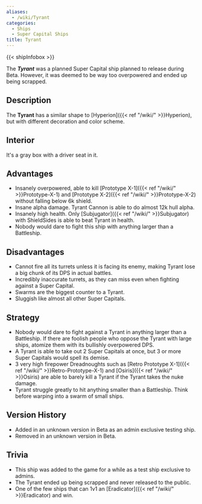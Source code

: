 ```yaml
---
aliases:
  - /wiki/Tyrant
categories:
  - Ships
  - Super Capital Ships
title: Tyrant
---
```


{{< shipInfobox >}}

The **_Tyrant_** was a planned Super Capital ship planned to release during Beta. However, it was deemed to be way too overpowered and ended up being scrapped.

## Description

The **Tyrant** has a similar shape to [Hyperion]({{< ref "/wiki/" >}}Hyperion), but with different decoration and color scheme.

## Interior

It's a gray box with a driver seat in it.

## Advantages

- Insanely overpowered, able to kill [Prototype X-1]({{< ref "/wiki/" >}}Prototype-X-1) and [Prototype X-2]({{< ref "/wiki/" >}}Prototype-X-2) without falling below 6k shield.
- Insane alpha damage. Tyrant Cannon is able to do almost 12k hull alpha.
- Insanely high health. Only [Subjugator]({{< ref "/wiki/" >}}Subjugator) with ShieldSides is able to beat Tyrant in health.
- Nobody would dare to fight this ship with anything larger than a Battleship.

## Disadvantages

- Cannot fire all its turrets unless it is facing its enemy, making Tyrant lose a big chunk of its DPS in actual battles.
- Incredibly inaccurate turrets, as they can miss even when fighting against a Super Capital.
- Swarms are the biggest counter to a Tyrant.
- Sluggish like almost all other Super Capitals.

## Strategy

- Nobody would dare to fight against a Tyrant in anything larger than a Battleship. If there are foolish people who oppose the Tyrant with large ships, atomize them with its bullishly overpowered DPS.
- A Tyrant is able to take out 2 Super Capitals at once, but 3 or more Super Capitals would spell its demise.
- 3 very high firepower Dreadnoughts such as [Retro Prototype X-1]({{< ref "/wiki/" >}}Retro-Prototype-X-1) and [Osiris]({{< ref "/wiki/" >}}Osiris) are able to barely kill a Tyrant if the Tyrant takes the nuke damage.
- Tyrant struggle greatly to hit anything smaller than a Battleship. Think before warping into a swarm of small ships.

## Version History

- Added in an unknown version in Beta as an admin exclusive testing ship.
- Removed in an unknown version in Beta.

## Trivia

- This ship was added to the game for a while as a test ship exclusive to admins.
- The Tyrant ended up being scrapped and never released to the public.
- One of the few ships that can 1v1 an [Eradicator]({{< ref "/wiki/" >}}Eradicator) and win.
